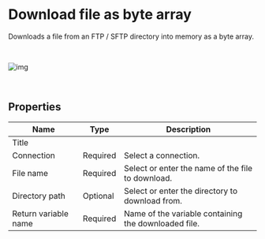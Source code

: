 # Download file as byte array

Downloads a file from an FTP / SFTP directory into memory as a byte array.


<br/>

![img](https://profitbasedocs.blob.core.windows.net/flowimages/byteArray.png)

<br/>


## Properties

| Name             | Type      |Description                                             |
|------------------|-----------|--------------------------------------------------------|
| Title  |   |        |
| Connection | Required  | Select a connection. |
| File name | Required | Select or enter the name of the file to download. |
| Directory path | Optional | Select or enter the directory to download from. |
| Return variable name | Required | Name of the variable containing the downloaded file. |
